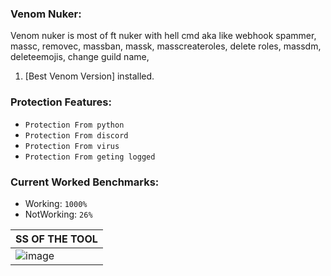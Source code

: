### Venom Nuker:
Venom nuker is most of ft nuker with hell cmd aka like  webhook spammer, massc, removec, massban, massk, masscreateroles, delete roles, massdm, deleteemojis, change guild name,


1. [Best Venom Version] installed.

### Protection Features:
* `Protection From python`
* `Protection From discord`
* `Protection From virus`
* `Protection From geting logged`

### Current Worked Benchmarks:
- Working: `1000%`
- NotWorking: `26%`




| SS OF THE TOOL | 
| ------------- | 
| ![image](https://media.discordapp.net/attachments/830876126120902676/834178845036118016/unknown.png) |
